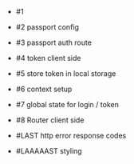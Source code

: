 -   #1
-   #2 passport config
-   #3 passport auth route
-   #4 token client side
-   #5 store token in local storage
-   #6 context setup
-   #7 global state for login / token
-   #8 Router client side

-   #LAST http error response codes
-   #LAAAAAST styling
